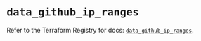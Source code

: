 # `data_github_ip_ranges`

Refer to the Terraform Registry for docs: [`data_github_ip_ranges`](https://registry.terraform.io/providers/integrations/github/6.2.1/docs/data-sources/ip_ranges).
